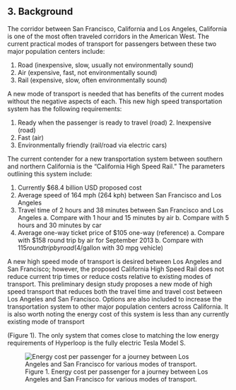 ## 3. Background

The corridor between San Francisco, California and Los Angeles, California is one of the most often traveled corridors in the American West. The current practical modes of transport for passengers between these two major population centers include:

1. Road (inexpensive, slow, usually not environmentally sound)
2. Air (expensive, fast, not environmentally sound)
3. Rail (expensive, slow, often environmentally sound)

A new mode of transport is needed that has benefits of the current modes without the negative aspects of each. This new high speed transportation system has the following requirements:

1. Ready when the passenger is ready to travel (road) 2. Inexpensive (road)
3. Fast (air)
4. Environmentally friendly (rail/road via electric cars)

The current contender for a new transportation system between southern and northern California is the “California High Speed Rail.” The parameters outlining this system include:

1. Currently $68.4 billion USD proposed cost
2. Average speed of 164 mph (264 kph) between San Francisco and Los Angeles
3. Travel time of 2 hours and 38 minutes between San Francisco and Los Angeles
	a. Compare with 1 hour and 15 minutes by air
	b. Compare with 5 hours and 30 minutes by car
4. Average one-way ticket price of $105 one-way (<span class="s1">reference</span>)
	a. Compare with $158 round trip by air for September 2013
	b. Compare with $115 round trip by road ($4/gallon with 30 mpg vehicle)

A new high speed mode of transport is desired between Los Angeles and San Francisco; however, the proposed California High Speed Rail does not reduce current trip times or reduce costs relative to existing modes of transport. This preliminary design study proposes a new mode of high speed transport that reduces both the travel time and travel cost between Los Angeles and San Francisco. Options are also included to increase the transportation system to other major population centers across California. It is also worth noting the energy cost of this system is less than any currently existing mode of transport

(Figure 1). The only system that comes close to matching the low energy requirements of Hyperloop is the fully electric Tesla Model S.

<figure>
	<img src="../assets/figures/1.jpg" alt="Energy cost per passenger for a journey between Los Angeles and San Francisco for various modes of transport.">
	<figcaption>Figure 1. Energy cost per passenger for a journey between Los Angeles and San Francisco for various modes of transport.</figcaption>
</figure>
